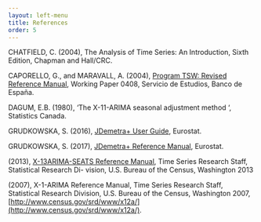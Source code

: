 ```yaml
---
layout: left-menu
title: References
order: 5
---
```


CHATFIELD, C. (2004), The Analysis of Time Series: An Introduction, Sixth Edition, Chapman and
Hall/CRC.

CAPORELLO, G., and MARAVALL, A. (2004), [Program TSW: Revised Reference Manual](https://www.bde.es/f/webbde/SES/servicio/Programas_estadisticos_y_econometricos/Programas/ficheros/tswrm.pdf), Working
Paper 0408, Servicio de Estudios, Banco de España.

DAGUM, E.B. (1980), ‘The X-11-ARIMA seasonal adjustment method ‘, Statistics Canada. 

GRUDKOWSKA, S. (2016), [JDemetra+ User Guide](https://ec.europa.eu/eurostat/cros/system/files/jdemetra_user_guide.pdf), Eurostat.

GRUDKOWSKA, S. (2017), [JDemetra+ Reference Manual](https://ec.europa.eu/eurostat/cros/system/files/jdemetra_reference_manual_version_2.2_0.pdf), Eurostat.

(2013), [X-13ARIMA-SEATS Reference Manual](https://github.com/SylwiaGrudkowska/Jdemetra-QuickStart/blob/master/docX13AS.pdf), 
Time Series Research Staff, Statistical Research Di-
vision, U.S. Bureau of the Census, Washington 2013

(2007), X-1-ARIMA Reference Manual, Time Series Research Staff, Statistical Research Division,
U.S. Bureau of the Census, Washington 2007, [http://www.census.gov/srd/www/x12a/](http://www.census.gov/srd/www/x12a/).
